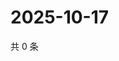 # 2025-10-17

共 0 条

<!-- BEGIN ZHIHUQUESTIONS -->
<!-- 最后更新时间 Fri Oct 17 2025 21:21:43 GMT+0800 (China Standard Time) -->

<!-- END ZHIHUQUESTIONS -->
